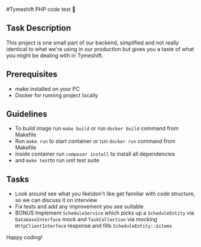 #Tymeshift PHP code test 🧪

## Task Description 
This project is one small part of our backend, simplified and
not really identical to what we're using in our production but gives you a 
taste of what you might be dealing with in Tymeshift.

## Prerequisites
- make installed on your PC 
- Docker for running project locally

## Guidelines 
- To build image run `make build` or run `docker build` command from Makefile
- Run `make run` to start container or run `docker run` command from Makefile
- Inside container run `composer install` to install all dependencies 
- and `make test`to run unit test suite  

## Tasks
- Look around see what you like\don't like get familiar with code structure, so we can discuss it on interview
- Fix tests and add any improvement you see suitable 
- BONUS Implement `ScheduleService` which picks up a `ScheduleEntity` via `DatabaseInterface` mock and `TaskCollection`
via mocking `HttpClientInterface` response and fills `ScheduleEntity::$items`




Happy coding! 